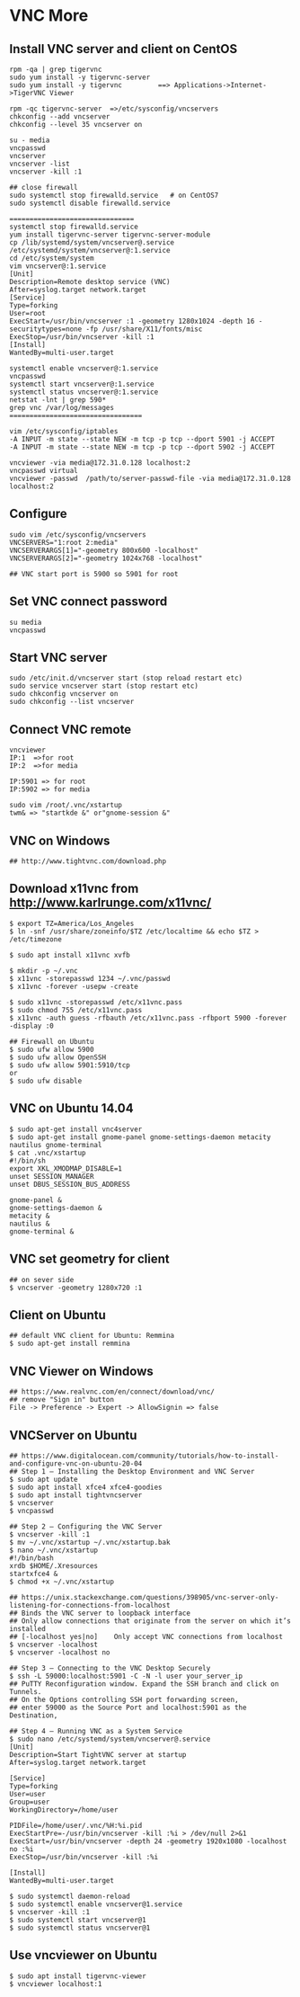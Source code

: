 VNC More
================

## Install VNC server and client on CentOS

    rpm -qa | grep tigervnc
    sudo yum install -y tigervnc-server
    sudo yum install -y tigervnc         ==> Applications->Internet->TigerVNC Viewer

    rpm -qc tigervnc-server  =>/etc/sysconfig/vncservers
    chkconfig --add vncserver
    chkconfig --level 35 vncserver on

    su - media
    vncpasswd
    vncserver
    vncserver -list
    vncserver -kill :1

    ## close firewall
    sudo systemctl stop firewalld.service   # on CentOS7
    sudo systemctl disable firewalld.service

    ===============================
    systemctl stop firewalld.service
    yum install tigervnc-server tigervnc-server-module
    cp /lib/systemd/system/vncserver@.service /etc/systemd/system/vncserver@:1.service
    cd /etc/system/system
    vim vncserver@:1.service
    [Unit]
    Description=Remote desktop service (VNC)
    After=syslog.target network.target
    [Service]
    Type=forking
    User=root
    ExecStart=/usr/bin/vncserver :1 -geometry 1280x1024 -depth 16 -securitytypes=none -fp /usr/share/X11/fonts/misc
    ExecStop=/usr/bin/vncserver -kill :1
    [Install]
    WantedBy=multi-user.target

    systemctl enable vncserver@:1.service
    vncpasswd
    systemctl start vncserver@:1.service
    systemctl status vncserver@:1.service
    netstat -lnt | grep 590*
    grep vnc /var/log/messages
    =================================

    vim /etc/sysconfig/iptables
    -A INPUT -m state --state NEW -m tcp -p tcp --dport 5901 -j ACCEPT
    -A INPUT -m state --state NEW -m tcp -p tcp --dport 5902 -j ACCEPT

    vncviewer -via media@172.31.0.128 localhost:2
    vncpasswd virtual
    vncviewer -passwd  /path/to/server-passwd-file -via media@172.31.0.128 localhost:2

## Configure

    sudo vim /etc/sysconfig/vncservers
    VNCSERVERS="1:root 2:media"
    VNCSERVERARGS[1]="-geometry 800x600 -localhost"
    VNCSERVERARGS[2]="-geometry 1024x768 -localhost"

    ## VNC start port is 5900 so 5901 for root

## Set VNC connect password

    su media
    vncpasswd

## Start VNC server

    sudo /etc/init.d/vncserver start (stop reload restart etc)
    sudo service vncserver start (stop restart etc)
    sudo chkconfig vncserver on
    sudo chkconfig --list vncserver

## Connect VNC remote

    vncviewer
    IP:1  =>for root
    IP:2  =>for media

    IP:5901 => for root
    IP:5902 => for media

    sudo vim /root/.vnc/xstartup
    twm& => "startkde &" or"gnome-session &"

## VNC on Windows

    ## http://www.tightvnc.com/download.php

## Download x11vnc from http://www.karlrunge.com/x11vnc/

    $ export TZ=America/Los_Angeles
    $ ln -snf /usr/share/zoneinfo/$TZ /etc/localtime && echo $TZ > /etc/timezone

    $ sudo apt install x11vnc xvfb

    $ mkdir -p ~/.vnc
    $ x11vnc -storepasswd 1234 ~/.vnc/passwd
    $ x11vnc -forever -usepw -create

    $ sudo x11vnc -storepasswd /etc/x11vnc.pass
    $ sudo chmod 755 /etc/x11vnc.pass
    $ x11vnc -auth guess -rfbauth /etc/x11vnc.pass -rfbport 5900 -forever -display :0

    ## Firewall on Ubuntu
    $ sudo ufw allow 5900
    $ sudo ufw allow OpenSSH
    $ sudo ufw allow 5901:5910/tcp
    or
    $ sudo ufw disable

## VNC on Ubuntu 14.04

    $ sudo apt-get install vnc4server
    $ sudo apt-get install gnome-panel gnome-settings-daemon metacity nautilus gnome-terminal
    $ cat .vnc/xstartup
    #!/bin/sh
    export XKL_XMODMAP_DISABLE=1
    unset SESSION_MANAGER
    unset DBUS_SESSION_BUS_ADDRESS

    gnome-panel &
    gnome-settings-daemon &
    metacity &
    nautilus &
    gnome-terminal &

## VNC set geometry for client

    ## on sever side
    $ vncserver -geometry 1280x720 :1

## Client on Ubuntu

    ## default VNC client for Ubuntu: Remmina
    $ sudo apt-get install remmina

## VNC Viewer on Windows

    ## https://www.realvnc.com/en/connect/download/vnc/
    ## remove "Sign in" button
    File -> Preference -> Expert -> AllowSignin => false

## VNCServer on Ubuntu

    ## https://www.digitalocean.com/community/tutorials/how-to-install-and-configure-vnc-on-ubuntu-20-04
    ## Step 1 — Installing the Desktop Environment and VNC Server
    $ sudo apt update
    $ sudo apt install xfce4 xfce4-goodies
    $ sudo apt install tightvncserver
    $ vncserver
    $ vncpasswd

    ## Step 2 — Configuring the VNC Server
    $ vncserver -kill :1
    $ mv ~/.vnc/xstartup ~/.vnc/xstartup.bak
    $ nano ~/.vnc/xstartup
    #!/bin/bash
    xrdb $HOME/.Xresources
    startxfce4 &
    $ chmod +x ~/.vnc/xstartup

    ## https://unix.stackexchange.com/questions/398905/vnc-server-only-listening-for-connections-from-localhost
    ## Binds the VNC server to loopback interface
    ## Only allow connections that originate from the server on which it’s installed
    ## [-localhost yes|no]    Only accept VNC connections from localhost
    $ vncserver -localhost
    $ vncserver -localhost no

    ## Step 3 — Connecting to the VNC Desktop Securely
    $ ssh -L 59000:localhost:5901 -C -N -l user your_server_ip
    ## PuTTY Reconfiguration window. Expand the SSH branch and click on Tunnels.
    ## On the Options controlling SSH port forwarding screen,
    ## enter 59000 as the Source Port and localhost:5901 as the Destination,

    ## Step 4 — Running VNC as a System Service
    $ sudo nano /etc/systemd/system/vncserver@.service
    [Unit]
    Description=Start TightVNC server at startup
    After=syslog.target network.target

    [Service]
    Type=forking
    User=user
    Group=user
    WorkingDirectory=/home/user

    PIDFile=/home/user/.vnc/%H:%i.pid
    ExecStartPre=-/usr/bin/vncserver -kill :%i > /dev/null 2>&1
    ExecStart=/usr/bin/vncserver -depth 24 -geometry 1920x1080 -localhost no :%i
    ExecStop=/usr/bin/vncserver -kill :%i

    [Install]
    WantedBy=multi-user.target

    $ sudo systemctl daemon-reload
    $ sudo systemctl enable vncserver@1.service
    $ vncserver -kill :1
    $ sudo systemctl start vncserver@1
    $ sudo systemctl status vncserver@1

## Use vncviewer on Ubuntu

    $ sudo apt install tigervnc-viewer
    $ vncviewer localhost:1
